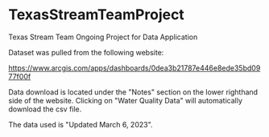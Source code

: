 # TexasStreamTeamProject
Texas Stream Team Ongoing Project for Data Application

Dataset was pulled from the following website:

https://www.arcgis.com/apps/dashboards/0dea3b21787e446e8ede35bd0977f00f

Data download is located under the "Notes" section on the lower righthand side of the website. Clicking on "Water Quality Data" will automatically download the csv file.

The data used is "Updated March 6, 2023".
